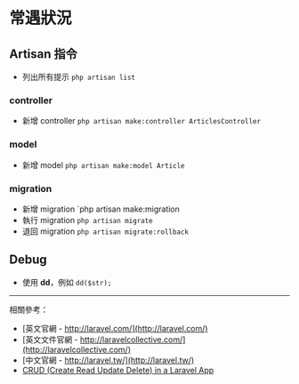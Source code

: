 # 常遇狀況

## Artisan 指令

* 列出所有提示 `php artisan list`

### controller
* 新增 controller `php artisan make:controller ArticlesController`

### model
* 新增 model `php artisan make:model Article`

### migration
* 新增 migration `php artisan make:migration 
* 執行 migration `php artisan migrate`
* 退回 migration `php artisan migrate:rollback`
	
## Debug
* 使用 **dd**，例如 `dd($str);`

---

相關參考：

* [英文官網 - http://laravel.com/](http://laravel.com/)
* [英文文件官網 - http://laravelcollective.com/](http://laravelcollective.com/)
* [中文官網 - http://laravel.tw/](http://laravel.tw/)
* [CRUD (Create Read Update Delete) in a Laravel App](http://www.sitepoint.com/crud-create-read-update-delete-laravel-app/)